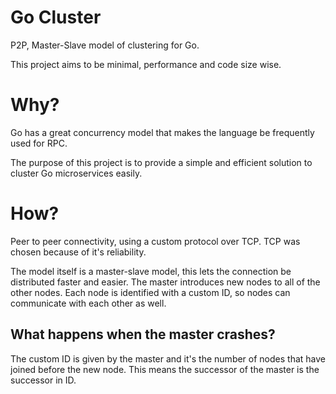 # Go Cluster
P2P, Master-Slave model of clustering for Go.

This project aims to be minimal, performance and code size wise.

# Why?
Go has a great concurrency model that makes the language be frequently used for RPC.

The purpose of this project is to provide a simple and efficient solution to cluster Go microservices easily.

# How?
Peer to peer connectivity, using a custom protocol over TCP. TCP was chosen because of it's reliability.

The model itself is a master-slave model, this lets the connection be distributed faster and easier.
The master introduces new nodes to all of the other nodes. Each node is identified with a custom ID, 
so nodes can communicate with each other as well.

## What happens when the master crashes?
The custom ID is given by the master and it's the number of nodes that have joined before the new node. 
This means the successor of the master is the successor in ID.